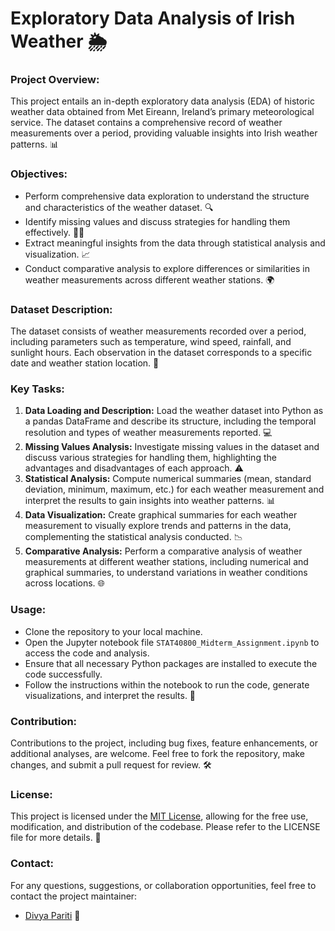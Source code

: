 # Exploratory Data Analysis of Irish Weather 🌦️

### Project Overview:
This project entails an in-depth exploratory data analysis (EDA) of historic weather data obtained from Met Eireann, Ireland’s primary meteorological service. The dataset contains a comprehensive record of weather measurements over a period, providing valuable insights into Irish weather patterns. 📊

### Objectives:
- Perform comprehensive data exploration to understand the structure and characteristics of the weather dataset. 🔍
- Identify missing values and discuss strategies for handling them effectively. 🕵️‍♂️
- Extract meaningful insights from the data through statistical analysis and visualization. 📈
- Conduct comparative analysis to explore differences or similarities in weather measurements across different weather stations. 🌍

### Dataset Description:
The dataset consists of weather measurements recorded over a period, including parameters such as temperature, wind speed, rainfall, and sunlight hours. Each observation in the dataset corresponds to a specific date and weather station location. 📅

### Key Tasks:
1. **Data Loading and Description:** Load the weather dataset into Python as a pandas DataFrame and describe its structure, including the temporal resolution and types of weather measurements reported. 💻
2. **Missing Values Analysis:** Investigate missing values in the dataset and discuss various strategies for handling them, highlighting the advantages and disadvantages of each approach. ⚠️
3. **Statistical Analysis:** Compute numerical summaries (mean, standard deviation, minimum, maximum, etc.) for each weather measurement and interpret the results to gain insights into weather patterns. 📊
4. **Data Visualization:** Create graphical summaries for each weather measurement to visually explore trends and patterns in the data, complementing the statistical analysis conducted. 📉
5. **Comparative Analysis:** Perform a comparative analysis of weather measurements at different weather stations, including numerical and graphical summaries, to understand variations in weather conditions across locations. 🌐

### Usage:
- Clone the repository to your local machine.
- Open the Jupyter notebook file `STAT40800_Midterm_Assignment.ipynb` to access the code and analysis.
- Ensure that all necessary Python packages are installed to execute the code successfully.
- Follow the instructions within the notebook to run the code, generate visualizations, and interpret the results. 🚀

### Contribution:
Contributions to the project, including bug fixes, feature enhancements, or additional analyses, are welcome. Feel free to fork the repository, make changes, and submit a pull request for review. 🛠️

### License:
This project is licensed under the [MIT License](LICENSE), allowing for the free use, modification, and distribution of the codebase. Please refer to the LICENSE file for more details. 📜

### Contact:
For any questions, suggestions, or collaboration opportunities, feel free to contact the project maintainer:
- [Divya Pariti](mailto:divya.pariti@ucdconnect.ie) 📧
